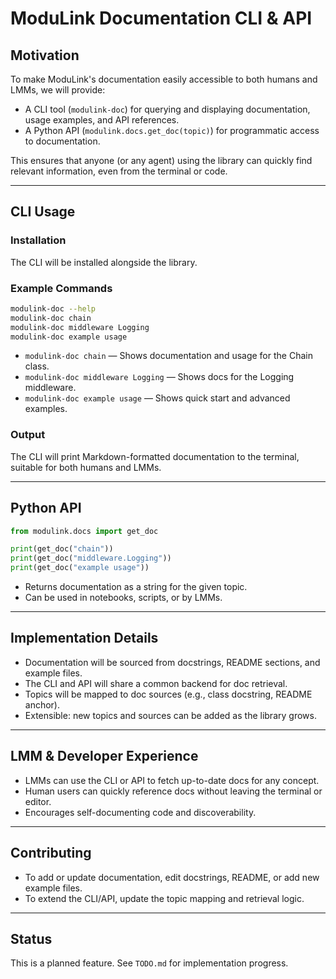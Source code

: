 # ModuLink Documentation CLI & API

## Motivation

To make ModuLink's documentation easily accessible to both humans and LMMs, we will provide:
- A CLI tool (`modulink-doc`) for querying and displaying documentation, usage examples, and API references.
- A Python API (`modulink.docs.get_doc(topic)`) for programmatic access to documentation.

This ensures that anyone (or any agent) using the library can quickly find relevant information, even from the terminal or code.

---

## CLI Usage

### Installation

The CLI will be installed alongside the library.

### Example Commands

```sh
modulink-doc --help
modulink-doc chain
modulink-doc middleware Logging
modulink-doc example usage
```

- `modulink-doc chain` — Shows documentation and usage for the Chain class.
- `modulink-doc middleware Logging` — Shows docs for the Logging middleware.
- `modulink-doc example usage` — Shows quick start and advanced examples.

### Output

The CLI will print Markdown-formatted documentation to the terminal, suitable for both humans and LMMs.

---

## Python API

```python
from modulink.docs import get_doc

print(get_doc("chain"))
print(get_doc("middleware.Logging"))
print(get_doc("example usage"))
```

- Returns documentation as a string for the given topic.
- Can be used in notebooks, scripts, or by LMMs.

---

## Implementation Details

- Documentation will be sourced from docstrings, README sections, and example files.
- The CLI and API will share a common backend for doc retrieval.
- Topics will be mapped to doc sources (e.g., class docstring, README anchor).
- Extensible: new topics and sources can be added as the library grows.

---

## LMM & Developer Experience

- LMMs can use the CLI or API to fetch up-to-date docs for any concept.
- Human users can quickly reference docs without leaving the terminal or editor.
- Encourages self-documenting code and discoverability.

---

## Contributing

- To add or update documentation, edit docstrings, README, or add new example files.
- To extend the CLI/API, update the topic mapping and retrieval logic.

---

## Status

This is a planned feature. See `TODO.md` for implementation progress.

